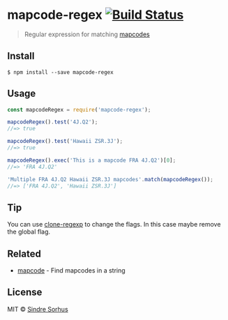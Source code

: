 # mapcode-regex [![Build Status](https://travis-ci.org/sindresorhus/mapcode-regex.svg?branch=master)](https://travis-ci.org/sindresorhus/mapcode-regex)

> Regular expression for matching [mapcodes](http://www.mapcode.com/aboutmc.html)


## Install

```
$ npm install --save mapcode-regex
```


## Usage

```js
const mapcodeRegex = require('mapcode-regex');

mapcodeRegex().test('4J.Q2');
//=> true

mapcodeRegex().test('Hawaii ZSR.3J');
//=> true

mapcodeRegex().exec('This is a mapcode FRA 4J.Q2')[0];
//=> 'FRA 4J.Q2'

'Multiple FRA 4J.Q2 Hawaii ZSR.3J mapcodes'.match(mapcodeRegex());
//=> ['FRA 4J.Q2', 'Hawaii ZSR.3J']
```


## Tip

You can use [clone-regexp](https://github.com/sindresorhus/clone-regexp) to change the flags. In this case maybe remove the global flag.


## Related

- [mapcode](https://github.com/sindresorhus/mapcode) - Find mapcodes in a string


## License

MIT © [Sindre Sorhus](https://sindresorhus.com)

